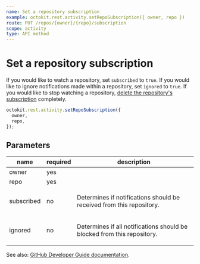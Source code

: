 ```yaml
---
name: Set a repository subscription
example: octokit.rest.activity.setRepoSubscription({ owner, repo })
route: PUT /repos/{owner}/{repo}/subscription
scope: activity
type: API method
---
```


# Set a repository subscription

If you would like to watch a repository, set `subscribed` to `true`. If you would like to ignore notifications made within a repository, set `ignored` to `true`. If you would like to stop watching a repository, [delete the repository's subscription](https://docs.github.com/rest/reference/activity#delete-a-repository-subscription) completely.

```js
octokit.rest.activity.setRepoSubscription({
  owner,
  repo,
});
```

## Parameters

<table>
  <thead>
    <tr>
      <th>name</th>
      <th>required</th>
      <th>description</th>
    </tr>
  </thead>
  <tbody>
    <tr><td>owner</td><td>yes</td><td>

</td></tr>
<tr><td>repo</td><td>yes</td><td>

</td></tr>
<tr><td>subscribed</td><td>no</td><td>

Determines if notifications should be received from this repository.

</td></tr>
<tr><td>ignored</td><td>no</td><td>

Determines if all notifications should be blocked from this repository.

</td></tr>
  </tbody>
</table>

See also: [GitHub Developer Guide documentation](https://docs.github.com/rest/reference/activity#set-a-repository-subscription).
